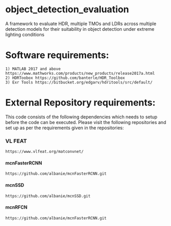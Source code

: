 # object_detection_evaluation
A framework to evaluate HDR, multiple TMOs and LDRs across multiple detection models for their suitability in object detection under extreme lighting conditions

# Software requirements:
	1) MATLAB 2017 and above https://www.mathworks.com/products/new_products/release2017a.html
	2) HDRToobox https://github.com/banterle/HDR_Toolbox
	3) Exr Tools https://bitbucket.org/edgarv/hdritools/src/default/
# External Repository requirements:
This code consists of the following dependencies which needs to setup before the code can be executed. Please visit the following repositories and set up as per the requirements given in the repositories:
### VL FEAT
```
https://www.vlfeat.org/matconvnet/
```
#### mcnFasterRCNN
```
https://github.com/albanie/mcnFasterRCNN.git
```
#### mcnSSD
```
https://github.com/albanie/mcnSSD.git
```
#### mcnRFCN
```
https://github.com/albanie/mcnFasterRCNN.git
```
